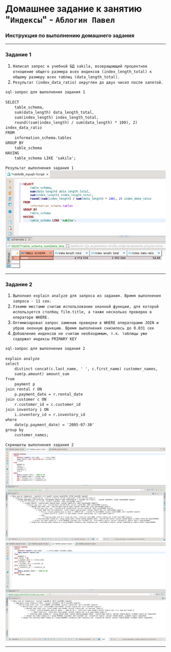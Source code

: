 # Домашнее задание к занятию "`Индексы`" - `Аблогин Павел`


### Инструкция по выполнению домашнего задания

---

### Задание 1

1. `Написал запрос к учебной БД sakila, возвращающий процентное отношение общего размера всех индексов (index_length_total) к общему размеру всех таблиц (data_length_total).`
2. `Результат (index_data_ratio) округлен до двух чисел после запятой.`

```
sql-запрос для выполнения задания 1

SELECT 
	table_schema,
	sum(data_length) data_length_total,
	sum(index_length) index_length_total,
	round((sum(index_length) / sum(data_length) * 100), 2) index_data_ratio
FROM
	information_schema.tables
GROUP BY
	table_schema
HAVING 
	table_schema LIKE 'sakila';

```

`Результат выполнения задания 1`
![Отношение размера индексов к размеру таблиц в БД sakila](img/task1.png)


---

### Задание 2

1. `Выполнил explain analyze для запроса из задания. Время выполнения запроса - 11 сек.`
2. `Узкими местами считаю использование оконной функции, для которой используется столбец film.title, а также несколько проверок в операторе WHERE.`
3. `Оптимизаровал запрос заменив проверки в WHERE операторами JOIN и убрав оконную функцию. Время выполнения снизилось до 0.031 сек`
4. `Добавление индексов не считаю необходимым, т.к. таблицы уже содержат индексы PRIMARY KEY`

```
sql-запрос для выполнения задания 2

explain analyze 
select
	distinct concat(c.last_name, ' ', c.first_name) customer_names,
	sum(p.amount) amount_sum 
from
	payment p
join rental r ON
	p.payment_date = r.rental_date
join customer c ON
	r.customer_id = c.customer_id
join inventory i ON
	i.inventory_id = r.inventory_id
where
	date(p.payment_date) = '2005-07-30'
group by
	customer_names;

```

`Скриншоты выполнения задания 2`
![Выполнение первоначального запроса](img/task2_1.png)
![Выполнение оптимизированного запроса](img/task2_2.png)


---

